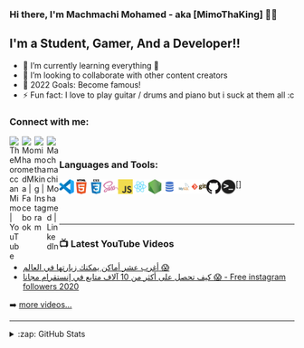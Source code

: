 ### Hi there, I'm Machmachi Mohamed - aka [MimoThaKing] 👋👋 


## I'm a Student, Gamer, And a Developer!!

- 🌱 I’m currently learning everything 🤣
- 👯 I’m looking to collaborate with other content creators
- 🥅 2022 Goals: Become famous!
- ⚡ Fun fact: I love to play guitar / drums and piano but i suck at them all :c

### Connect with me:


[<img align="left" alt="TheMoroccanMimo | YouTube" width="22px" src="https://cdn.jsdelivr.net/npm/simple-icons@v3/icons/youtube.svg" color="white" />][youtube]
[<img align="left" alt="MohamedMa | Facebook" width="22px" src="https://cdn.jsdelivr.net/npm/simple-icons@v3/icons/facebook.svg" color="white" />][facebook]
[<img align="left" alt="mimothaking | Instagram" width="22px" src="https://cdn.jsdelivr.net/npm/simple-icons@v3/icons/instagram.svg" color="white" />][instagram]
[<img align="left" alt="MachmachiMohamed | LinkedIn" width="22px" src="https://cdn.jsdelivr.net/npm/simple-icons@v3/icons/linkedin.svg" color="white" />][linkedin]


<br />

### Languages and Tools:

[<img align="left" alt="Visual Studio Code" width="26px" src="https://raw.githubusercontent.com/github/explore/80688e429a7d4ef2fca1e82350fe8e3517d3494d/topics/visual-studio-code/visual-studio-code.png" />]
<img align="left" alt="HTML5" width="26px" src="https://raw.githubusercontent.com/github/explore/80688e429a7d4ef2fca1e82350fe8e3517d3494d/topics/html/html.png" />
<img align="left" alt="CSS3" width="26px" src="https://raw.githubusercontent.com/github/explore/80688e429a7d4ef2fca1e82350fe8e3517d3494d/topics/css/css.png" />
<img align="left" alt="Sass" width="26px" src="https://raw.githubusercontent.com/github/explore/80688e429a7d4ef2fca1e82350fe8e3517d3494d/topics/sass/sass.png" />
<img align="left" alt="JavaScript" width="26px" src="https://raw.githubusercontent.com/github/explore/80688e429a7d4ef2fca1e82350fe8e3517d3494d/topics/javascript/javascript.png" />
<img align="left" alt="React" width="26px" src="https://raw.githubusercontent.com/github/explore/80688e429a7d4ef2fca1e82350fe8e3517d3494d/topics/react/react.png" />
<img align="left" alt="Node.js" width="26px" src="https://raw.githubusercontent.com/github/explore/80688e429a7d4ef2fca1e82350fe8e3517d3494d/topics/nodejs/nodejs.png" />
<img align="left" alt="SQL" width="26px" src="https://raw.githubusercontent.com/github/explore/80688e429a7d4ef2fca1e82350fe8e3517d3494d/topics/sql/sql.png" />
<img align="left" alt="MySQL" width="26px" src="https://raw.githubusercontent.com/github/explore/80688e429a7d4ef2fca1e82350fe8e3517d3494d/topics/mysql/mysql.png" />
<img align="left" alt="Git" width="26px" src="https://raw.githubusercontent.com/github/explore/80688e429a7d4ef2fca1e82350fe8e3517d3494d/topics/git/git.png" />
<img align="left" alt="GitHub" width="26px" src="https://raw.githubusercontent.com/github/explore/78df643247d429f6cc873026c0622819ad797942/topics/github/github.png" />
<img align="left" alt="Terminal" width="26px" src="https://raw.githubusercontent.com/github/explore/80688e429a7d4ef2fca1e82350fe8e3517d3494d/topics/terminal/terminal.png" />

<br />
<br />

---

### 📺 Latest YouTube Videos

<!-- YOUTUBE:START -->
- [أغرب عشر أماكن يمكنك زيارتها في العالم 😱](https://www.youtube.com/watch?v=YmsKaVAFWQ0&t=8s)
- [كيف تحصل على أكثر من 10 آلاف متابع في إنستقرام مجانا 😱 - Free instagram followers 2020](https://www.youtube.com/watch?v=2uC2RFEnPQM&t=2s)
<!-- YOUTUBE:END -->

➡️ [more videos...](https://www.youtube.com/channel/UCUSeW4OuKckr-SzZZj9KW3A/videos)

---


<details>
  <summary>:zap: GitHub Stats</summary>

  <img align="left" alt="codeSTACKr's GitHub Stats" src="https://github-readme-stats.codestackr.vercel.app/api?username=codeSTACKr&show_icons=true&hide_border=true" />

</details>

[youtube]: https://www.youtube.com/channel/UCUSeW4OuKckr-SzZZj9KW3A/videos
[instagram]: https://instagram.com/mimothaking
[linkedin]: https://www.linkedin.com/in/mohamed-machmachi-64a1a8189/
[webdevplaylist]: https://www.youtube.com/playlist?list=PLkwxH9e_vrAJ0WbEsFA9W3I1W-g_BTsbt
[jsplaylist]: https://www.youtube.com/playlist?list=PLkwxH9e_vrALRJKu7wfXby3MKeflhTu6B
[cssplaylist]: https://www.youtube.com/playlist?list=PLkwxH9e_vrALSdvZuEh6gqQdmDoDIoqz4
[reactplaylist]: https://www.youtube.com/playlist?list=PLkwxH9e_vrAK4TdffpxKY3QGyHCpxFcQ0
[facebook]: https://www.facebook.com/mohamed.machmachi/


